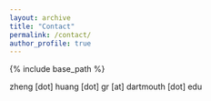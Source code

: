 ```yaml
---
layout: archive
title: "Contact"
permalink: /contact/
author_profile: true
---
```

{% include base_path %}

zheng [dot] huang [dot] gr [at] dartmouth [dot] edu
